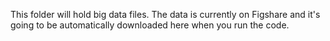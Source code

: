 This folder will hold big data files. The data is currently on Figshare and it's going to be automatically downloaded here when you run the code.
